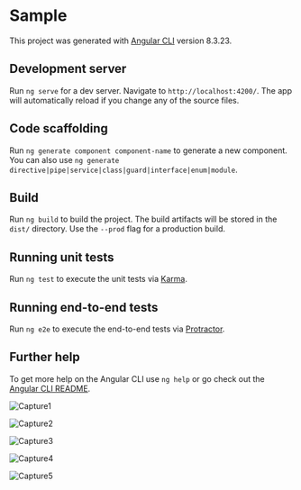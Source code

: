 # Sample

This project was generated with [Angular CLI](https://github.com/angular/angular-cli) version 8.3.23.

## Development server

Run `ng serve` for a dev server. Navigate to `http://localhost:4200/`. The app will automatically reload if you change any of the source files.

## Code scaffolding

Run `ng generate component component-name` to generate a new component. You can also use `ng generate directive|pipe|service|class|guard|interface|enum|module`.

## Build

Run `ng build` to build the project. The build artifacts will be stored in the `dist/` directory. Use the `--prod` flag for a production build.

## Running unit tests

Run `ng test` to execute the unit tests via [Karma](https://karma-runner.github.io).

## Running end-to-end tests

Run `ng e2e` to execute the end-to-end tests via [Protractor](http://www.protractortest.org/).

## Further help

To get more help on the Angular CLI use `ng help` or go check out the [Angular CLI README](https://github.com/angular/angular-cli/blob/master/README.md).

![Capture1](https://user-images.githubusercontent.com/46844181/90966083-ffe70880-e4eb-11ea-8880-00c4ae0cc6bc.PNG)

![Capture2](https://user-images.githubusercontent.com/46844181/90966136-80a60480-e4ec-11ea-8531-4ae757730272.PNG)

![Capture3](https://user-images.githubusercontent.com/46844181/90966140-87347c00-e4ec-11ea-8c7b-c2e668346e42.PNG)

![Capture4](https://user-images.githubusercontent.com/46844181/90966151-b21ed000-e4ec-11ea-93a8-fe24dec21cb5.PNG)

![Capture5](https://user-images.githubusercontent.com/46844181/90966153-b64aed80-e4ec-11ea-9776-1927384573c2.PNG)
